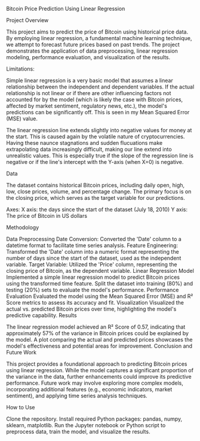 Bitcoin Price Prediction Using Linear Regression

Project Overview

This project aims to predict the price of Bitcoin using historical price data. By employing linear regression, a fundamental machine learning technique, we attempt to forecast future prices based on past trends. The project demonstrates the application of data preprocessing, linear regression modeling, performance evaluation, and visualization of the results.

Limitations: 

Simple linear regression is a very basic model that assumes a linear relationship between the independent and dependent variables. If the actual relationship is not linear or if there are other influencing factors not accounted for by the model (which is likely the case with Bitcoin prices, affected by market sentiment, regulatory news, etc.), the model's predictions can be significantly off. This is seen in my Mean Squared Error (MSE) value.

The linear regression line extends slightly into negative values for money at the start. This is caused again by the volatile nature of cryptocurrencies. Having these naunce stagnations and sudden flucuations make extrapolating data increasingly difficult, making our line extend into unrealistic values. This is especially true if the slope of the regression line is negative or if the line's intercept with the Y-axis (when X=0) is negative.


Data

The dataset contains historical Bitcoin prices, including daily open, high, low, close prices, volume, and percentage change. The primary focus is on the closing price, which serves as the target variable for our predictions.

Axes: 
X axis: the days since the start of the dataset (July 18, 2010)
Y axis: The price of Bitcoin in US dollars


Methodology

Data Preprocessing
Date Conversion: Converted the 'Date' column to a datetime format to facilitate time series analysis.
Feature Engineering: Transformed the 'Date' column into a numeric format representing the number of days since the start of the dataset, used as the independent variable.
Target Variable: Utilized the 'Price' column, representing the closing price of Bitcoin, as the dependent variable.
Linear Regression Model
Implemented a simple linear regression model to predict Bitcoin prices using the transformed time feature.
Split the dataset into training (80%) and testing (20%) sets to evaluate the model's performance.
Performance Evaluation
Evaluated the model using the Mean Squared Error (MSE) and R² Score metrics to assess its accuracy and fit.
Visualization
Visualized the actual vs. predicted Bitcoin prices over time, highlighting the model's predictive capability.
Results

The linear regression model achieved an R² Score of 0.57, indicating that approximately 57% of the variance in Bitcoin prices could be explained by the model.
A plot comparing the actual and predicted prices showcases the model's effectiveness and potential areas for improvement.
Conclusion and Future Work

This project provides a foundational approach to predicting Bitcoin prices using linear regression. While the model captures a significant proportion of the variance in the data, further enhancements could improve its predictive performance. Future work may involve exploring more complex models, incorporating additional features (e.g., economic indicators, market sentiment), and applying time series analysis techniques.

How to Use

Clone the repository.
Install required Python packages: pandas, numpy, sklearn, matplotlib.
Run the Jupyter notebook or Python script to preprocess data, train the model, and visualize the results.




